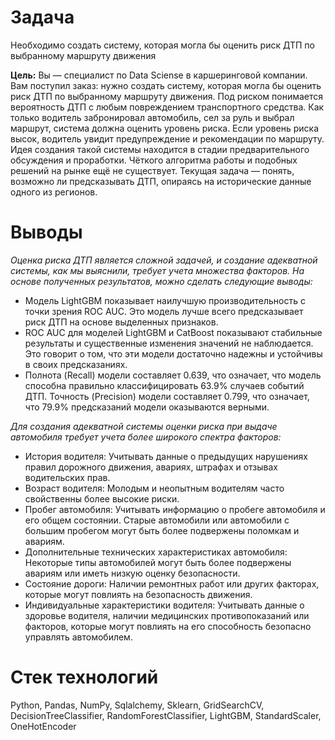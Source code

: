 # Задача
Необходимо создать систему, которая могла бы оценить риск ДТП по выбранному маршруту движения

**Цель:** 
Вы — специалист по Data Sciense в каршеринговой компании. Вам поступил заказ: нужно создать систему, которая могла бы оценить риск ДТП по выбранному маршруту движения. Под риском понимается вероятность ДТП с любым повреждением транспортного средства. Как только водитель забронировал автомобиль, сел за руль и выбрал маршрут, система должна оценить уровень риска. Если уровень риска высок, водитель увидит предупреждение и рекомендации по маршруту.
Идея создания такой системы находится в стадии предварительного обсуждения и проработки. Чёткого алгоритма работы и подобных решений на рынке ещё не существует. Текущая задача — понять, возможно ли предсказывать ДТП, опираясь на исторические данные одного из регионов.


# Выводы
*Оценка риска ДТП является сложной задачей, и создание адекватной системы, как мы выяснили, требует учета множества факторов. На основе полученных результатов, можно сделать следующие выводы:*

- Модель LightGBM показывает наилучшую производительность с точки зрения ROC AUC. Это модель лучше всего предсказывает риск ДТП на основе выделенных признаков.
- ROC AUC для моделей LightGBM и CatBoost показывают стабильные результаты и существенные изменения значений не наблюдается. Это говорит о том, что эти модели достаточно надежны и устойчивы в своих предсказаниях.
- Полнота (Recall) модели составляет 0.639, что означает, что модель способна правильно классифицировать 63.9% случаев событий ДТП. Точность (Precision) модели составляет 0.799, что означает, что 79.9% предсказаний модели оказываются верными.

*Для создания адекватной системы оценки риска при выдаче автомобиля требует учета более широкого спектра факторов:* 

- История водителя: Учитывать данные о предыдущих нарушениях правил дорожного движения, авариях, штрафах и отзывах водительских прав.
- Возраст водителя: Молодым и неопытным водителям часто свойственны более высокие риски. 
- Пробег автомобиля: Учитывать информацию о пробеге автомобиля и его общем состоянии. Старые автомобили или автомобили с большим пробегом могут быть более подвержены поломкам и авариям.
- Дополнительные технических характеристиках автомобиля: Некоторые типы автомобилей могут быть более подвержены авариям или иметь низкую оценку безопасности.
- Состояние дороги: Наличии ремонтных работ или других факторах, которые могут повлиять на безопасность движения.
- Индивидуальные характеристики водителя: Учитывать данные о здоровье водителя, наличии медицинских противопоказаний или факторов, которые могут повлиять на его способность безопасно управлять автомобилем.

# Стек технологий
Python, Pandas, NumPy, Sqlalchemy, Sklearn, GridSearchCV, DecisionTreeClassifier, RandomForestClassifier, LightGBM, StandardScaler, OneHotEncoder
